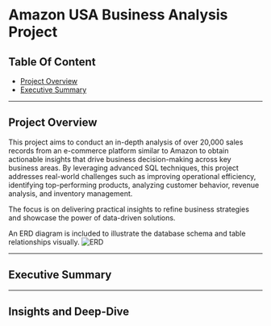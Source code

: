 # Amazon USA Business Analysis Project

## Table Of Content

- [Project Overview](#project-overview)
- [Executive Summary](#executive-summary)
---

## Project Overview
This project aims to conduct an in-depth analysis of over 20,000 sales records from an e-commerce platform similar to Amazon to obtain actionable insights that drive business decision-making across key business areas. By leveraging advanced SQL techniques, this project addresses real-world challenges such as improving operational efficiency, identifying top-performing products, analyzing customer behavior, revenue analysis, and inventory management.

The focus is on delivering practical insights to refine business strategies and showcase the power of data-driven solutions.

An ERD diagram is included to illustrate the database schema and table relationships visually.
![ERD](https://github.com/Jov4n1/Amazon-USA-Business-Analysis-Project/blob/main/ERD/erd2.png)

---

## Executive Summary

---

## Insights and Deep-Dive
